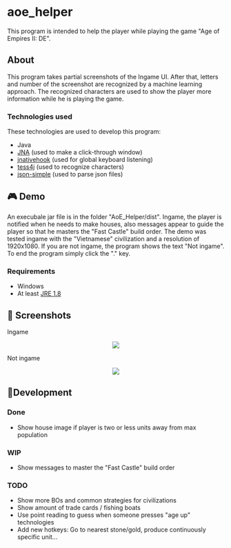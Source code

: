 # aoe_helper
This program is intended to help the player while playing the game "Age of Empires II: DE".

## About

This program takes partial screenshots of the Ingame UI. After that, letters and number of the screenshot are recognized by a machine learning approach. The recognized characters are used to show the player more information while he is playing the game.

### Technologies used
These technologies are used to develop this program:
- Java
- [JNA](https://github.com/java-native-access/jna) (used to make a click-through window)
- [jnativehook](https://github.com/kwhat/jnativehook) (used for global keyboard listening)
- [tess4j](https://github.com/nguyenq/tess4j) (used to recognize characters)
- [json-simple](https://github.com/fangyidong/json-simple) (used to parse json files)

## 🎮 Demo

An execubale jar file is in the folder "AoE_Helper/dist". Ingame, the player is notified when he needs to make houses, also messages appear to guide the player so that he masters the "Fast Castle" build order. The demo was tested ingame with the "Vietnamese" civilization and a resolution of 1920x1080. If you are not ingame, the program shows the text "Not ingame". To end the program simply click the "." key.
### Requirements
- Windows
- At least [JRE 1.8](https://www.java.com/de/download/)

## 🌈 Screenshots

Ingame
<p align="center">
  <img src="https://github.com/rayo3/aoe_helper/blob/master/AoE_Helper/screenshots/ingame.jpg">
</p>

Not ingame
<p align="center">
  <img src="https://github.com/rayo3/aoe_helper/blob/master/AoE_Helper/screenshots/not_ingame.jpg">
</p>

## 🔨Development

### Done
- Show house image if player is two or less units away from max population

### WIP
- Show messages to master the "Fast Castle" build order

### TODO
- Show more BOs and common strategies for civilizations
- Show amount of trade cards / fishing boats
- Use point reading to guess when someone presses "age up" technologies
- Add new hotkeys: Go to nearest stone/gold, produce continuously specific unit...
